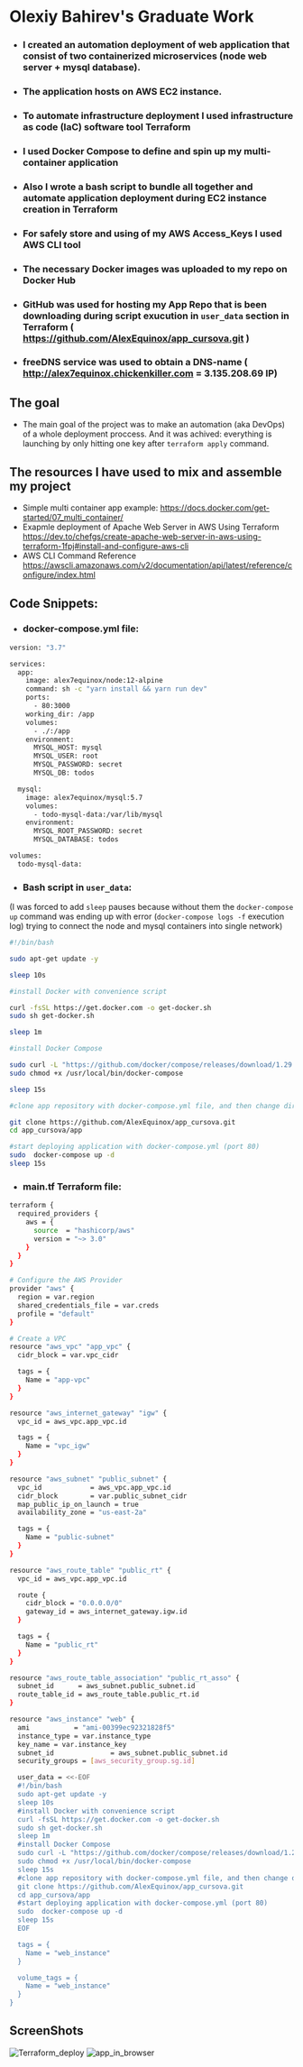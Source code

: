 # Olexiy Bahirev's Graduate Work
- ### I created an automation deployment of web application that consist of two containerized microservices (node web server + mysql database).
- ### The application hosts on AWS EC2 instance. 
- ### To automate infrastructure deployment I used infrastructure as code (IaC) software tool Terraform
- ### I used Docker Compose to define and spin up my multi-container application
- ### Also I wrote a bash script to bundle all together and automate application deployment during EC2 instance creation in Terraform
- ### For safely store and using of my AWS Access_Keys I used  AWS CLI tool
- ### The necessary Docker images was uploaded to my repo on Docker Hub
- ### GitHub was used for hosting my App Repo that is been downloading during script exucution in ```user_data``` section in Terraform ( https://github.com/AlexEquinox/app_cursova.git )
- ### freeDNS service was used to obtain a DNS-name ( http://alex7equinox.chickenkiller.com = 3.135.208.69 IP) 

## The goal 
- The main goal of the project was to make an automation (aka DevOps) of a whole deployment proccess. And it was achived: everything is launching by only hitting one key  after ``` terraform apply ``` command. 

## The resources I have used to mix and assemble my project
- Simple multi container app example:
https://docs.docker.com/get-started/07_multi_container/
- Exapmle deployment of Apache Web Server in AWS Using Terraform https://dev.to/chefgs/create-apache-web-server-in-aws-using-terraform-1fpj#install-and-configure-aws-cli
- AWS CLI Command Reference https://awscli.amazonaws.com/v2/documentation/api/latest/reference/configure/index.html

## Code Snippets:
- ### docker-compose.yml file:
```sh
version: "3.7"

services:
  app:
    image: alex7equinox/node:12-alpine
    command: sh -c "yarn install && yarn run dev"
    ports:
      - 80:3000
    working_dir: /app
    volumes:
      - ./:/app
    environment:
      MYSQL_HOST: mysql
      MYSQL_USER: root
      MYSQL_PASSWORD: secret
      MYSQL_DB: todos

  mysql:
    image: alex7equinox/mysql:5.7
    volumes:
      - todo-mysql-data:/var/lib/mysql
    environment:
      MYSQL_ROOT_PASSWORD: secret
      MYSQL_DATABASE: todos

volumes:
  todo-mysql-data:
```
- ### Bash script in ```user_data```:
(I was forced to add ```sleep``` pauses because without them the ```docker-compose up``` command was ending up with error (```docker-compose logs -f``` execution log) trying to connect the node and mysql containers into single network)
```sh
#!/bin/bash

sudo apt-get update -y

sleep 10s

#install Docker with convenience script

curl -fsSL https://get.docker.com -o get-docker.sh
sudo sh get-docker.sh

sleep 1m

#install Docker Compose

sudo curl -L "https://github.com/docker/compose/releases/download/1.29.2/docker-compose-$(uname -s)-$(uname -m)" -o /usr/local/bin/docker-compose
sudo chmod +x /usr/local/bin/docker-compose

sleep 15s

#clone app repository with docker-compose.yml file, and then change directory to the app

git clone https://github.com/AlexEquinox/app_cursova.git
cd app_cursova/app

#start deploying application with docker-compose.yml (port 80)
sudo  docker-compose up -d
sleep 15s
```
- ### main.tf Terraform file:
```sh
terraform {
  required_providers {
    aws = {
      source  = "hashicorp/aws"
      version = "~> 3.0"
    }
  }
}

# Configure the AWS Provider
provider "aws" {
  region = var.region
  shared_credentials_file = var.creds
  profile = "default"
}

# Create a VPC
resource "aws_vpc" "app_vpc" {
  cidr_block = var.vpc_cidr

  tags = {
    Name = "app-vpc"
  }
}

resource "aws_internet_gateway" "igw" {
  vpc_id = aws_vpc.app_vpc.id

  tags = {
    Name = "vpc_igw"
  }
}

resource "aws_subnet" "public_subnet" {
  vpc_id            = aws_vpc.app_vpc.id
  cidr_block        = var.public_subnet_cidr
  map_public_ip_on_launch = true
  availability_zone = "us-east-2a"

  tags = {
    Name = "public-subnet"
  }
}

resource "aws_route_table" "public_rt" {
  vpc_id = aws_vpc.app_vpc.id

  route {
    cidr_block = "0.0.0.0/0"
    gateway_id = aws_internet_gateway.igw.id
  }

  tags = {
    Name = "public_rt"
  }
}

resource "aws_route_table_association" "public_rt_asso" {
  subnet_id      = aws_subnet.public_subnet.id
  route_table_id = aws_route_table.public_rt.id
}

resource "aws_instance" "web" {
  ami           = "ami-00399ec92321828f5" 
  instance_type = var.instance_type
  key_name = var.instance_key
  subnet_id              = aws_subnet.public_subnet.id
  security_groups = [aws_security_group.sg.id]

  user_data = <<-EOF
  #!/bin/bash
  sudo apt-get update -y
  sleep 10s
  #install Docker with convenience script
  curl -fsSL https://get.docker.com -o get-docker.sh
  sudo sh get-docker.sh
  sleep 1m
  #install Docker Compose
  sudo curl -L "https://github.com/docker/compose/releases/download/1.29.2/docker-compose-$(uname -s)-$(uname -m)" -o /usr/local/bin/docker-compose
  sudo chmod +x /usr/local/bin/docker-compose
  sleep 15s
  #clone app repository with docker-compose.yml file, and then change directory to the app
  git clone https://github.com/AlexEquinox/app_cursova.git
  cd app_cursova/app
  #start deploying application with docker-compose.yml (port 80)
  sudo  docker-compose up -d
  sleep 15s
  EOF

  tags = {
    Name = "web_instance"
  }

  volume_tags = {
    Name = "web_instance"
  } 
}
```

## ScreenShots
![Terraform_deploy](./img/deploy.png)
![app_in_browser](./img/browser.png)


